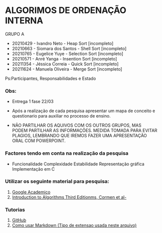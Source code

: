 
# ALGORIMOS DE ORDENAÇÃO INTERNA

GRUPO A
- 20210429 - Ivandro Neto       - Heap Sort      [incompleto]
- 20210663 - Siomara dos Santos - Shell Sort     [incompleto]
- 20210765 - Eugelice Yuye      - Selection Sort [incompleto]
- 20210571 - Anré Yanga         - Insention Sort [incompleto]
- 20211354 - Jéssica Correia    - Quick Sort     [incompleto]
- 20211624 - Manuela Oliveira   - Merge Sort     [incompleto]

Ps:Participantes, Responsabilidades e Estado

### Obs: 

- Entrega 1 fase 22/03

- Após a realização de cada pesquisa apresentar um mapa de conceito e 
  questionario para auxiliar no processo de ensino. 

- NÃO PARTILHAR OS AQUIVOS COM OS OUTROS GRUPOS, MAS PODEM PARTILHAR AS
  INFORMAÇÕES. MEDIDA TOMADA PARA EVITAR PLAGIOS, LEMBRANDO QUE IREMOS
  FAZER UMA APRESENTAÇÃO ORAL COM POWERPOINT.


### Factores tendo em conta na realização da pesquisa

- Funcionalidade 
Complexidade
Estabilidade
Representação gráfica
Implementação em C

### Utilizar os seguinte material para pesquisa:

1. [Google Academico](https://scholar.google.com) 
2. [Introduction to Algorithms Third Editionms, Cormen et al- ](https://sd.blackball.lv/library/Introduction_to_Algorithms_Third_Edition_(2009).pdf)


### Tutorias

1. [GitHub](https://www.youtube.com/watch?v=UBAX-13g8OM&t=1529s)
2. [Como usar Markdown (Tipo de extensao usada neste arquivo)](https://code.visualstudio.com/Docs/languages/markdown#_markdown-preview)


